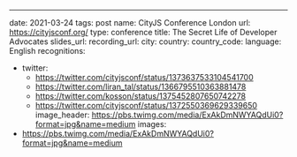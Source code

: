 ---
date: 2021-03-24
tags: post
name: CityJS Conference London
url: https://cityjsconf.org/
type: conference
title: The Secret Life of Developer Advocates
slides_url: 
recording_url: 
city: 
country: 
country_code: 
language: English
recognitions:
  - twitter:
    - https://twitter.com/cityjsconf/status/1373637533104541700
    - https://twitter.com/liran_tal/status/1366795510363881478
    - https://twitter.com/kosson/status/1375452807650742278
    - https://twitter.com/cityjsconf/status/1372550369629339650
image_header: https://pbs.twimg.com/media/ExAkDmNWYAQdUi0?format=jpg&name=medium
images:
  - https://pbs.twimg.com/media/ExAkDmNWYAQdUi0?format=jpg&name=medium
